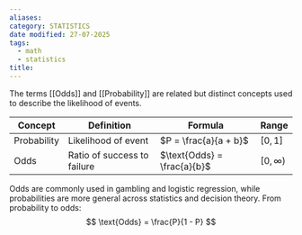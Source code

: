 ```yaml
---
aliases: 
category: STATISTICS
date modified: 27-07-2025
tags:
  - math
  - statistics
title:
---
```

The terms [[Odds]] and [[Probability]] are related but distinct concepts used to describe the likelihood of events.

| Concept     | Definition                  | Formula                     | Range         |
| ----------- | --------------------------- | --------------------------- | ------------- |
| Probability | Likelihood of event         | $P = \frac{a}{a + b}$       | $[0, 1]$      |
| Odds        | Ratio of success to failure | $\text{Odds} = \frac{a}{b}$ | $[0, \infty)$ |

Odds are commonly used in gambling and logistic regression, while probabilities are more general across statistics and decision theory. From probability to odds:
 $$
  \text{Odds} = \frac{P}{1 - P}
  $$